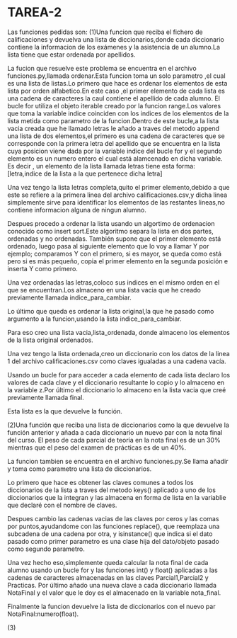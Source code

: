 # TAREA-2
Las funciones pedidas son:
(1)Una funcion que reciba el fichero de calificaciones y devuelva una lista de diccionarios,donde cada diccionario contiene la informacion de los exámenes y la asistencia de un alumno.La lista tiene que estar ordenada por apellidos.

La fucion que resuelve este problema se encuentra en el archivo funciones.py,llamada ordenar.Esta funcion toma un solo parametro ,el cual es una lista de listas.Lo primero que hace es ordenar los elementos de esta lista por orden alfabetico.En este caso ,el primer elemento de cada lista es una cadena de caracteres la caul contiene el apellido de cada alumno.
El bucle for utiliza el objeto iterable creado por la funcion range.Los valores que toma la variable indice coinciden  con los indices de los elementos de la lista metida como parametro de la funcion.Dentro de este bucle,a la lista vacia creada que he llamado letras le añado a traves del metodo append una lista de dos elementos,el primero es una cadena de caracteres que se corresponde con la primera letra del apellido que se encuentra en la lista cuya posicion viene dada por la variable indice del bucle for y el segundo elemento es un numero entero el cual está alamcenado en dicha variable.
Es decir , un elemento de la lista llamada letras tiene esta forma:
[letra,indice de la lista a la que pertenece dicha letra]

Una vez tengo la lista letras completa,quito el primer elemento,debido a que este se refiere a la primera linea del archivo calificaciones.csv,y dicha linea simplemente sirve para identificar los elementos de las restantes lineas,no contiene informacion alguna de ningun alumno.

Despues procedo a ordenar la lista usando un algortimo de ordenacion conocido como insert sort.Este algoritmo separa la lista en dos partes, ordenadas y no ordenadas. También supone que el primer elemento está ordenado, luego pasa al siguiente elemento que lo voy a llamar Y por ejemplo; comparamos Y con el primero, si es mayor, se queda como está pero si es más pequeño, copia el primer elemento en la segunda posición e inserta Y como primero.

Una vez ordenadas las letras,coloco sus indices en el mismo orden en el que se encuentran.Los almaceno en una lista vacia que he creado previamente llamada indice_para_cambiar.

Lo último que queda es ordenar la lista original,la que he pasado como argumento a la funcion,usando la lista indice_para_cambiar.

Para eso creo una lista vacia,lista_ordenada, donde almaceno los elementos de la lista original ordenados.

Una vez tengo la lista ordenada,creo un diccionario con los datos de la linea 1 del archivo calificaciones.csv como claves  igualadas a una cadena vacía.

Usando un bucle for para acceder a cada elemento de cada lista declaro los valores de cada clave y el diccionario resultante lo copio y lo almaceno en la variable z.Por último el diccionario lo almaceno en la lista vacia que creé previamente llamada final.

Esta lista es la que devuelve la función.


(2)Una función que reciba una lista de diccionarios como la que devuelve la función anterior y añada a cada diccionario un nuevo par con la nota final del curso. El peso de cada parcial de teoría en la nota final es de un 30% mientras que el peso del examen de prácticas es de un 40%.

La funcion tambien se encuentra en el archivo funciones.py.Se llama añadir y toma como parametro una lista de diccionarios.

Lo primero que hace es obtener las claves comunes a todos los diccionarios de la lista a traves del metodo keys() aplicado a uno de los diccionarios que la integran y las almacena en forma de lista en la variablie que declaré con el nombre de claves.

Despues cambio las cadenas vacias de las claves por ceros y las  comas por puntos,ayudandome con las funciones replace(), que reemplaza una subcadena de una cadena por otra, y isinstance() que indica si el dato pasado como primer parametro es una clase hija del dato/objeto pasado como segundo parametro.

Una vez hecho eso,simplemente queda calcular la nota final de cada alumno usando un bucle for y las funciones int() y float() aplicadas a las cadenas de caracteres almacenadas en las claves Parcial1,Parcial2 y Practicas.
Por último añado una nueva clave a cada diccionario llamada NotaFinal y el valor que le doy es el almacenado en la variable nota_final.

Finalmente la funcion devuelve la lista de diccionarios con el nuevo par NotaFinal:numero(float).

(3)




